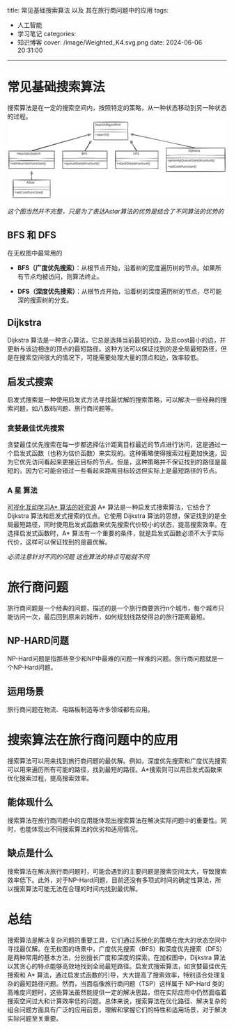 title: 常见基础搜索算法 以及 其在旅行商问题中的应用
tags:
  - 人工智能
  - 学习笔记
categories:
  - 知识博客
cover: /image/Weighted_K4.svg.png
date: 2024-06-06 20:31:00
---
# 常见基础搜索算法

搜索算法是在一定的搜索空间内，按照特定的策略，从一种状态移动到另一种状态的过程。
![serach](image/serach.excalidraw.svg)

*这个图当然并不完整，只是为了表达Astar算法的优势是结合了不同算法的优势的*
## BFS 和 DFS

在无权图中最常用的

- **BFS（广度优先搜索）**：从根节点开始，沿着树的宽度遍历树的节点。如果所有节点均被访问，则算法终止。

- **DFS（深度优先搜索）**：从根节点开始，沿着树的深度遍历树的节点，尽可能深的搜索树的分支。

## Dijkstra

Dijkstra 算法是一种贪心算法，它总是选择当前最短的边，及总cost最小的边，并更新与该边相连的顶点的最短路径。这种方法可以保证找到的是全局最短路径，但是在搜索空间很大的情况下，可能需要处理大量的顶点和边，效率较低。

## 启发式搜索

启发式搜索是一种使用启发式方法寻找最优解的搜索策略，可以解决一些经典的搜索问题，如八数码问题、旅行商问题等。

### 贪婪最佳优先搜索

贪婪最佳优先搜索在每一步都选择估计距离目标最近的节点进行访问，这是通过一个启发式函数（也称为估价函数）来实现的。这种策略使得搜索过程更加快速，因为它优先访问看起来更接近目标的节点。但是，这种策略并不保证找到的路径是最短的，因为它可能会错过一些看起来距离目标较远但实际上是最短路径的节点。

### A 星 算法

[可视化互动学习A* 算法的好资源](https://www.redblobgames.com/)
A* 算法是一种启发式搜索算法，它结合了 Dijkstra 算法和启发式搜索的优点。它使用 Dijkstra 算法的思想，保证找到的是全局最短路径，同时使用启发式函数来优先搜索代价较小的状态，提高搜索效率。在选择启发式函数时，A* 算法有一个重要的条件，就是启发式函数必须不大于实际代价，这样可以保证找到的是最优解。

*必须注意针对不同的问题 这些算法的特点可能就不同*
# 旅行商问题

旅行商问题是一个经典的问题，描述的是一个旅行商要旅行n个城市，每个城市只能访问一次，最后回到原来的城市，如何规划线路使得总的旅行距离最短。

## NP-HARD问题

NP-Hard问题是指那些至少和NP中最难的问题一样难的问题。旅行商问题就是一个NP-Hard问题。

## 运用场景 

旅行商问题在物流、电路板制造等许多领域都有应用。

# 搜索算法在旅行商问题中的应用

搜索算法可以用来找到旅行商问题的最优解。例如，深度优先搜索和广度优先搜索可以用来遍历所有可能的路径，找到最短的路径。A*搜索则可以用启发式函数来优化搜索过程，提高搜索效率。

## 能体现什么

搜索算法在旅行商问题中的应用能体现出搜索算法在解决实际问题中的重要性。同时，也能体现出不同搜索算法的优劣和适用情况。

## 缺点是什么

搜索算法在解决旅行商问题时，可能会遇到的主要问题是搜索空间太大，导致搜索效率低下。此外，对于NP-Hard问题，目前还没有多项式时间的确定性算法，所以搜索算法可能无法在合理的时间内找到最优解。
# 总结

搜索算法是解决复杂问题的重要工具，它们通过系统化的策略在庞大的状态空间中寻找最优解。在无权图的场景中，广度优先搜索（BFS）和深度优先搜索（DFS）是两种常用的基本方法，分别擅长广度和深度的探索。在加权图中，Dijkstra 算法以其贪心的特点能够高效地找到全局最短路径。启发式搜索算法，如贪婪最佳优先搜索和 A* 算法，通过启发式函数的引导，大大提高了搜索效率，特别适合处理复杂的最短路径问题。然而，当面临像旅行商问题（TSP）这样属于 NP-Hard 类的高难度问题时，这些算法虽然能提供一定的解决思路，但在实际应用中仍然面临着搜索空间过大和计算效率低的问题。总体来说，搜索算法在优化路径、解决复杂的组合问题方面具有广泛的应用前景，理解和掌握它们的特性和适用场景，对于解决实际问题至关重要。

